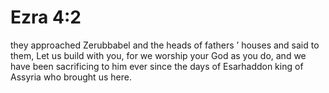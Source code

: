 # Ezra 4:2

they approached Zerubbabel and the heads of fathers ’ houses and said to them, Let us build with you, for we worship your God as you do, and we have been sacrificing to him ever since the days of Esarhaddon king of Assyria who brought us here.
